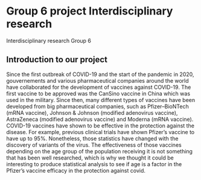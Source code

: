 # Group 6 project Interdisciplinary research
Interdisciplinary research Group 6

## Introduction to our project 

Since the first outbreak of COVID-19 and the start of the pandemic in 2020, gouvernements and various pharmaceutical companies around the world have collaborated for the development of vaccines against COVID-19. The first vaccine to be approved was the CanSino vaccine in China which was used in the military. Since then, many different types of vaccines have been developed from big pharmaceutical companies, such as Pfizer–BioNTech (mRNA vaccine), Johnson & Johnson (modified adenovirus vaccine), AstraZeneca (modified adenovirus vaccine) and Moderna (mRNA vaccine). COVID-19 vaccines have shown to be effective in the protection against the disease. For example, previous clinical trials have shown Pfizer’s vaccine to have up to 95%. Nonetheless, those statistics have changed with the discovery of variants of the virus. The effectiveness of those vaccines depending on the age group of the population receiving it is not something that has been well researched, which is why we thought it could be interesting to produce statistical analysis to see if age is a factor in the Pfizer’s vaccine efficacy in the protection against covid. 

